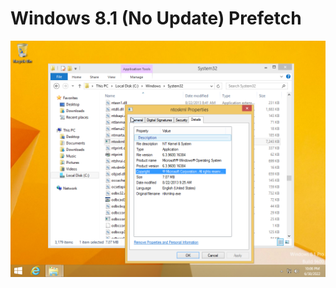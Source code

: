 # Windows 8.1 (No Update) Prefetch

![PrefetchWindows8.1NoUpdate](https://raw.githubusercontent.com/AndrewRathbun/DFIRArtifactMuseum/main/Windows/Prefetch/Win81NoUpdate/RathbunVM/prefetch_win81noupdate.png)
